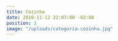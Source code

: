 ```yaml
---
title: Cozinha
date: 2018-11-12 22:07:00 -02:00
position: 1
image: "/uploads/categoria-cozinha.jpg"
---
```


